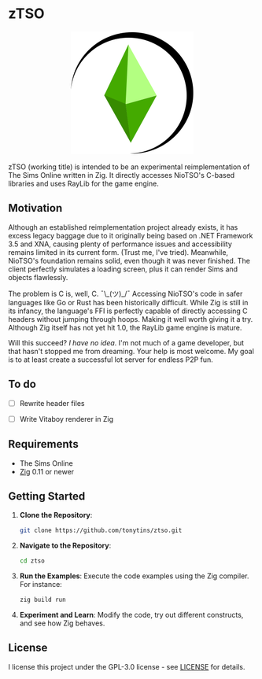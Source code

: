 # zTSO

<p align="center">
<img title="" src="SimTactics.png" width="250" alt=""">
</p>

zTSO (working title) is intended to be an experimental reimplementation of The Sims Online written in Zig. It directly accesses NioTSO's C-based libraries and uses RayLib for the game engine.

## Motivation

Although an established reimplementation project already exists, it has excess legacy baggage due to it originally being based on .NET Framework 3.5 and XNA, causing plenty of performance issues and accessibility remains limited in its current form. (Trust me, I've tried). Meanwhile, NioTSO's foundation remains solid, even though it was never finished. The client perfectly simulates a loading screen, plus it can render Sims and objects flawlessly.

The problem is C is, well, C. ¯\\\_(ツ)\_/¯ Accessing NioTSO's code in safer languages like Go or Rust has been historically difficult. While Zig is still in its infancy, the language's FFI is perfectly capable of directly accessing C headers without jumping through hoops. Making it well worth giving it a try. Although Zig itself has not yet hit 1.0, the RayLib game engine is mature.

Will this succeed? *I have no idea*. I'm not much of a game developer, but that hasn't stopped me from dreaming. Your help is most welcome. My goal is to at least create a successful lot server for endless P2P fun.

## To do

- [ ] Rewrite header files

- [ ] Write Vitaboy renderer in Zig

## Requirements

- The Sims Online
- [Zig](https://ziglang.org/) 0.11 or newer

## Getting Started

1. **Clone the Repository**:

   ```bash
   git clone https://github.com/tonytins/ztso.git
   ```

2. **Navigate to the Repository**:

   ```bash
   cd ztso
   ```

3. **Run the Examples**: Execute the code examples using the Zig compiler. For instance:

   ```bash
   zig build run
   ```

4. **Experiment and Learn**: Modify the code, try out different constructs, and see how Zig behaves.

## License

I license this project under the GPL-3.0 license - see [LICENSE](LICENSE) for details.